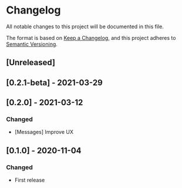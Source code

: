 # Changelog
All notable changes to this project will be documented in this file.

The format is based on [Keep a Changelog](https://keepachangelog.com/en/1.0.0/),
and this project adheres to [Semantic Versioning](https://semver.org/spec/v2.0.0.html).

## [Unreleased]

## [0.2.1-beta] - 2021-03-29

## [0.2.0] - 2021-03-12

### Changed
- [Messages] Improve UX

## [0.1.0] - 2020-11-04
### Changed
- First release

